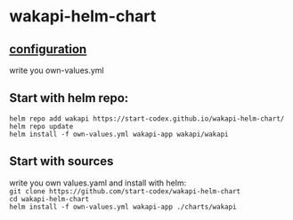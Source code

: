 # wakapi-helm-chart

## [configuration](https://github.com/muety/wakapi#-configuration-options)
write you own-values.yml

## Start with helm repo:
`helm repo add wakapi https://start-codex.github.io/wakapi-helm-chart/`  
`helm repo update`  
`helm install -f own-values.yml wakapi-app wakapi/wakapi`


## Start with sources
write you own values.yaml and install with helm:  
`git clone https://github.com/start-codex/wakapi-helm-chart`  
`cd wakapi-helm-chart`  
`helm install -f own-values.yml wakapi-app ./charts/wakapi`  